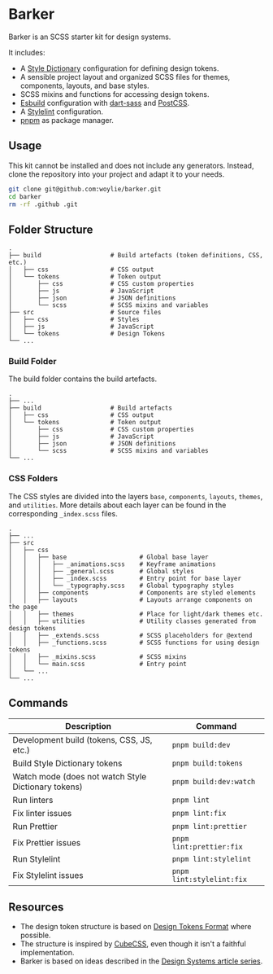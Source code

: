 # Barker

Barker is an SCSS starter kit for design systems.

It includes:

- A [Style Dictionary](https://v4.styledictionary.com/) configuration for defining design tokens.
- A sensible project layout and organized SCSS files for themes, components, layouts, and base styles.
- SCSS mixins and functions for accessing design tokens.
- [Esbuild](https://esbuild.github.io/) configuration with [dart-sass](https://sass-lang.com/dart-sass/) and [PostCSS](https://postcss.org/).
- A [Stylelint](https://stylelint.io/) configuration.
- [pnpm](https://pnpm.io/) as package manager.

## Usage

This kit cannot be installed and does not include any generators. Instead, clone
the repository into your project and adapt it to your needs.

```bash
git clone git@github.com:woylie/barker.git
cd barker
rm -rf .github .git
```

## Folder Structure

    .
    ├── build                   # Build artefacts (token definitions, CSS, etc.)
    │   ├── css                 # CSS output
    │   └── tokens              # Token output
    │       ├── css             # CSS custom properties
    │       ├── js              # JavaScript
    │       ├── json            # JSON definitions
    │       └── scss            # SCSS mixins and variables
    ├── src                     # Source files
    │   ├── css                 # Styles
    │   ├── js                  # JavaScript
    │   └── tokens              # Design Tokens
    └── ...

### Build Folder

The build folder contains the build artefacts.

    .
    ├── ...
    ├── build                   # Build artefacts
    │   ├── css                 # CSS output
    │   └── tokens              # Token output
    │       ├── css             # CSS custom properties
    │       ├── js              # JavaScript
    │       ├── json            # JSON definitions
    │       └── scss            # SCSS mixins and variables
    └── ...

### CSS Folders

The CSS styles are divided into the layers `base`, `components`, `layouts`,
`themes`, and `utilities`. More details about each layer can be found in the
corresponding `_index.scss` files.

    .
    ├── ...
    ├── src
    │   ├── css
    │   │   ├── base                    # Global base layer
    │   │   │   ├── _animations.scss    # Keyframe animations
    │   │   │   ├── _general.scss       # Global styles
    │   │   │   ├── _index.scss         # Entry point for base layer
    │   │   │   └── _typography.scss    # Global typography styles
    │   │   ├── components              # Components are styled elements
    │   │   ├── layouts                 # Layouts arrange components on the page
    │   │   ├── themes                  # Place for light/dark themes etc.
    │   │   ├── utilities               # Utility classes generated from design tokens
    │   │   ├── _extends.scss           # SCSS placeholders for @extend
    │   │   ├── _functions.scss         # SCSS functions for using design tokens
    │   │   ├── _mixins.scss            # SCSS mixins
    │   │   └── main.scss               # Entry point
    │   └── ...
    └── ...

## Commands

| Description                                         | Command                   |
| --------------------------------------------------- | ------------------------- |
| Development build (tokens, CSS, JS, etc.)           | `pnpm build:dev`          |
| Build Style Dictionary tokens                       | `pnpm build:tokens`       |
| Watch mode (does not watch Style Dictionary tokens) | `pnpm build:dev:watch`    |
| Run linters                                         | `pnpm lint`               |
| Fix linter issues                                   | `pnpm lint:fix`           |
| Run Prettier                                        | `pnpm lint:prettier`      |
| Fix Prettier issues                                 | `pnpm lint:prettier:fix`  |
| Run Stylelint                                       | `pnpm lint:stylelint`     |
| Fix Stylelint issues                                | `pnpm lint:stylelint:fix` |

## Resources

- The design token structure is based on [Design Tokens Format](https://design-tokens.github.io/community-group/format/) where possible.
- The structure is inspired by [CubeCSS](https://cube.fyi/), even though it isn't a faithful implementation.
- Barker is based on ideas described in the
  [Design Systems article series](https://www.mathiaspolligkeit.com/tags/design-systems/).
